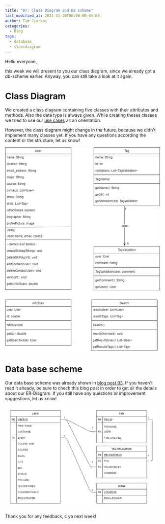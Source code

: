 ```yaml
---
title: "07: Class Diagram and DB scheme"
last_modified_at: 2021-11-20T00:00:00-05:00
author: Tim Czerkas
categories:
  - Blog
tags:
  - database
  - classdiagram
---
```


Hello everyone,

this week we will present to you our class diagram, since we already got a db-scheme earlier. Anyway, you can still take a look at it again.

# Class Diagram

We created a class diagram containing five classes with their attributes and methods. Also the data type is always given. While creating theses classes we tried to use our [use cases](https://dhbw-experts.github.io/blog/04/) as an orientation.

However, the class diagram might change in the future, because we didn't implement many classes yet. If you have any questions according the content or the structure, let us know!

![Class Diagram](/assets/images/classDiagram.png)

# Data base scheme

Our data base scheme was already shown in [blog post 03](https://dhbw-experts.github.io/blog/03/). If you haven't read it already, be sure to check this blog post in order to get all the details about our ER-Diagram. If you still have any questions or improvement suggestions, let us know!

![ER-Diagram](/assets/images/ER-Diagram.jpg)

Thank you for any feedback, c ya next week!